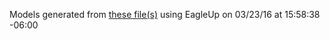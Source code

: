 Models generated from [these file(s)](https://raw.github.com/sparkfun/Big_Easy_Driver/03ac3b1ac708fa5d0e78873ebd7f6665d2f3b7e6/Hardware/BigEasyDriver.brd) using EagleUp on 03/23/16 at 15:58:38 -06:00
